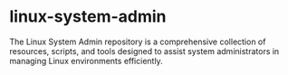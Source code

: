 # linux-system-admin
The Linux System Admin repository is a comprehensive collection of resources, scripts, and tools designed to assist system administrators in managing Linux environments efficiently.
